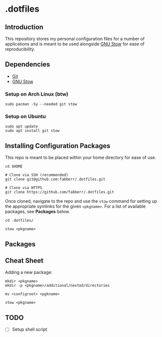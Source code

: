 # .dotfiles

## Introduction

This repository stores my personal configuration files for a number of applications and is meant to be used alongside [GNU Stow](https://www.gnu.org/software/stow/) for ease of reproducibility.

## Dependencies

- [Git](https://git-scm.com/)
- [GNU Stow](https://www.gnu.org/software/stow/)

### Setup on Arch Linux (btw)

```shell
sudo pacman -Sy --needed git stow
```

### Setup on Ubuntu

```shell
sudo apt update
sudo apt install git stow
```

## Installing Configuration Packages

This repo is meant to be placed within your home directory for ease of use.

```shell
cd $HOME

# Clone via SSH (recommended)
git clone git@github.com:fabberr/.dotfiles.git

# Clone via HTTPS
git clone https://github.com/fabberr/.dotfiles.git
```

Once cloned, navigate to the repo and use the `stow` command for setting up the appropriate symlinks for the given `<pkgname>`. For a list of available packages, see **Packages** below.

```shell
cd .dotfiles/

stow <pkgname>
```

## Packages

## Cheat Sheet

Adding a new package:

```shell
mkdir <pkgname>
mkdir -p <pkgname>/additional/nested/directories

mv <configroot> <pgkname>

stow <pkgname>
```

## TODO
- [ ] Setup shell script

